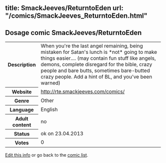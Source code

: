 title: SmackJeeves/ReturntoEden
url: "/comics/SmackJeeves_ReturntoEden.html"
---
Dosage comic SmackJeeves/ReturntoEden
-----------------------------------------

<table class="comicinfo">
<tr>
<th>Description</th><td>When you're the last angel remaining, being mistaken for Satan's lunch is *not* going to make things easier.... (may contain fun stuff like angels, demons, complete disregard for the bible, crazy people and bare butts, sometimes bare-butted crazy people. Add a hint of BL, and you've been warned)</td>
</tr>
<tr>
<th>Website</th><td><a href="http://rte.smackjeeves.com/comics/">http://rte.smackjeeves.com/comics/</a></td>
</tr>
<tr>
<th>Genre</th><td>Other</td>
</tr>
<tr>
<th>Language</th><td>English</td>
</tr>
<tr>
<th>Adult content</th><td>no</td>
</tr>
<tr>
<th>Status</th><td>ok on 23.04.2013</td>
</tr>
<tr>
<th>Votes</th><td>0</div></td>
</tr>
</table>

[Edit this info](/comics/SmackJeeves_ReturntoEden_edit.html) or go back to the [comic list](../comic-index.html).
